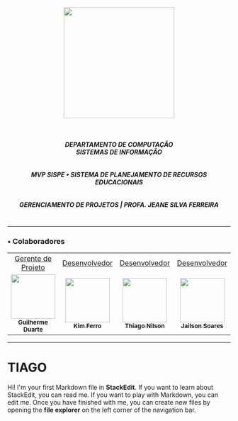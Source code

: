 <div>
  <h5 align="center">
  </br> <img src="https://user-images.githubusercontent.com/40738499/168456236-ce8aac11-ddb7-4dbb-a540-00c39e10927b.png" width="250px" />
  </br></br></br></br>
  DEPARTAMENTO DE COMPUTAÇÃO </br>
  SISTEMAS DE INFORMAÇÃO
  </br></br></br>
  MVP SISPE • SISTEMA DE PLANEJAMENTO DE RECURSOS EDUCACIONAIS </br>
  </br>
  </br>
  GERENCIAMENTO DE PROJETOS | PROFA. JEANE SILVA FERREIRA </br>
  </br>
  </h5>
</div>

---

### • Colaboradores

<table>

<tr>

<td align="center"><a href="https://github.com/yullano90/emserf_service_map_manager/tree/master/_Back-end"> Gerente de Projeto </a></td>

<td align="center"><a href="https://github.com/yullano90/emserf_service_map_manager/tree/master/_Front-end"> Desenvolvedor </a></td>

<td align="center"><a href="https://www.figma.com/proto/8nohgZFsrHimifrt5FvQzy/Projeto-EMSERF?node-id=5%3A2&scaling=contain&page-id=0%3A1&starting-point-node-id=5%3A2"> Desenvolvedor </a></td>

<td align="center"><a href="https://github.com/yullano90/emserf_service_map_manager/tree/master/_Database"> Desenvolvedor </a>
</td>
  
 <td align="center"><a href="https://github.com/yullano90/emserf_service_map_manager/tree/master/_Database"> Desenvolvedor </a>
</td>

</tr>


<tr>


<td align="center"><a href="https://github.com/yullano90/"><img src="https://avatars.githubusercontent.com/u/50261190?v=4" width="100px;" alt=""/><br /><sub><b>Guilherme Duarte</b></td>

<td align="center"><a href="https://github.com/odivalq"><img src="https://avatars.githubusercontent.com/u/82772999?v=4" width="100px;" alt=""/><br /><sub><b>Kim Ferro</b></td>

<td align="center"><a href="https://github.com/DiegoRodrig0"><img src="https://avatars.githubusercontent.com/u/111516174?v=4" width="100px;" alt=""/><br /><sub><b>Thiago Nilson </b></td>

<td align="center"><a href="https://github.com/scjailson"><img src="https://avatars.githubusercontent.com/u/54485111?v=4" width="100px;" alt=""/><br /><sub><b>Jailson Soares</b></sub></a><br /></td>

<td align="center"><a href="https://github.com/scjailson"><img src="https://avatars.githubusercontent.com/u/40738499?v=4" width="100px;" alt=""/><br /><sub><b>Yullano Santos</b></sub></a><br /></td>
  
</tr>

</table>

---

  
  
 # TIAGO

Hi! I'm your first Markdown file in **StackEdit**. If you want to learn about StackEdit, you can read me. If you want to play with Markdown, you can edit me. Once you have finished with me, you can create new files by opening the **file explorer** on the left corner of the navigation bar.

